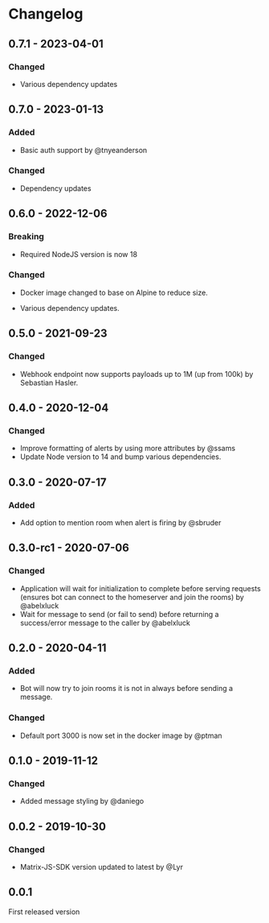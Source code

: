 # Changelog

## 0.7.1 - 2023-04-01

### Changed

* Various dependency updates

## 0.7.0 - 2023-01-13

### Added

* Basic auth support by @tnyeanderson

### Changed

* Dependency updates

## 0.6.0 - 2022-12-06

### Breaking

* Required NodeJS version is now 18

### Changed

* Docker image changed to base on Alpine to reduce size.

* Various dependency updates.

## 0.5.0 - 2021-09-23

### Changed

- Webhook endpoint now supports payloads up to 1M (up from 100k) by Sebastian Hasler.

## 0.4.0 - 2020-12-04

### Changed

- Improve formatting of alerts by using more attributes by @ssams
- Update Node version to 14 and bump various dependencies.

## 0.3.0 - 2020-07-17

### Added

- Add option to mention room when alert is firing by @sbruder

## 0.3.0-rc1 - 2020-07-06

### Changed

- Application will wait for initialization to complete before serving requests
  (ensures bot can connect to the homeserver and join the rooms) by @abelxluck
- Wait for message to send (or fail to send) before returning a success/error
  message to the caller by @abelxluck

## 0.2.0 - 2020-04-11

### Added

- Bot will now try to join rooms it is not in always before sending a message.

### Changed

- Default port 3000 is now set in the docker image by @ptman

## 0.1.0 - 2019-11-12

### Changed

- Added message styling by @daniego

## 0.0.2 - 2019-10-30

### Changed

- Matrix-JS-SDK version updated to latest by @Lyr

## 0.0.1

First released version
